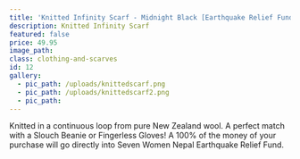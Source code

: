 ```yaml
---
title: 'Knitted Infinity Scarf - Midnight Black [Earthquake Relief Fund]'
description: Knitted Infinity Scarf
featured: false
price: 49.95
image_path:
class: clothing-and-scarves
id: 12
gallery:
  - pic_path: /uploads/knittedscarf.png
  - pic_path: /uploads/knittedscarf2.png
  - pic_path:
---
```



Knitted in a continuous loop from pure New Zealand wool. A perfect match with a Slouch Beanie or Fingerless Gloves! A 100% of the money of your purchase will go directly into Seven Women Nepal Earthquake Relief Fund.
